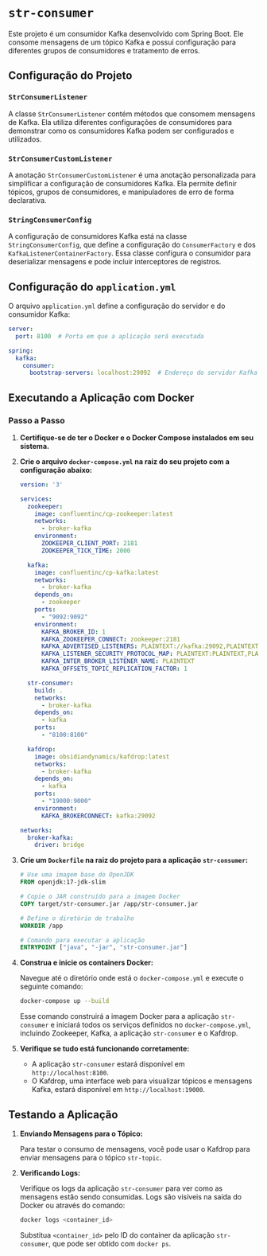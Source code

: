 
# `str-consumer`

Este projeto é um consumidor Kafka desenvolvido com Spring Boot. Ele consome mensagens de um tópico Kafka e possui configuração para diferentes grupos de consumidores e tratamento de erros.

## Configuração do Projeto

### `StrConsumerListener`

A classe `StrConsumerListener` contém métodos que consomem mensagens de Kafka. Ela utiliza diferentes configurações de consumidores para demonstrar como os consumidores Kafka podem ser configurados e utilizados.

### `StrConsumerCustomListener`

A anotação `StrConsumerCustomListener` é uma anotação personalizada para simplificar a configuração de consumidores Kafka. Ela permite definir tópicos, grupos de consumidores, e manipuladores de erro de forma declarativa.

### `StringConsumerConfig`

A configuração de consumidores Kafka está na classe `StringConsumerConfig`, que define a configuração do `ConsumerFactory` e dos `KafkaListenerContainerFactory`. Essa classe configura o consumidor para deserializar mensagens e pode incluir interceptores de registros.

## Configuração do `application.yml`

O arquivo `application.yml` define a configuração do servidor e do consumidor Kafka:

```yaml
server:
  port: 8100  # Porta em que a aplicação será executada

spring:
  kafka:
    consumer:
      bootstrap-servers: localhost:29092  # Endereço do servidor Kafka
```

## Executando a Aplicação com Docker

### Passo a Passo

1. **Certifique-se de ter o Docker e o Docker Compose instalados em seu sistema.**

2. **Crie o arquivo `docker-compose.yml` na raiz do seu projeto com a configuração abaixo:**

    ```yaml
    version: '3'

    services:
      zookeeper:
        image: confluentinc/cp-zookeeper:latest
        networks:
          - broker-kafka
        environment:
          ZOOKEEPER_CLIENT_PORT: 2181
          ZOOKEEPER_TICK_TIME: 2000

      kafka:
        image: confluentinc/cp-kafka:latest
        networks:
          - broker-kafka
        depends_on:
          - zookeeper
        ports:
          - "9092:9092"
        environment:
          KAFKA_BROKER_ID: 1
          KAFKA_ZOOKEEPER_CONNECT: zookeeper:2181
          KAFKA_ADVERTISED_LISTENERS: PLAINTEXT://kafka:29092,PLAINTEXT_HOST://localhost:9092
          KAFKA_LISTENER_SECURITY_PROTOCOL_MAP: PLAINTEXT:PLAINTEXT,PLAINTEXT_HOST:PLAINTEXT
          KAFKA_INTER_BROKER_LISTENER_NAME: PLAINTEXT
          KAFKA_OFFSETS_TOPIC_REPLICATION_FACTOR: 1

      str-consumer:
        build: .
        networks:
          - broker-kafka
        depends_on:
          - kafka
        ports:
          - "8100:8100"

      kafdrop:
        image: obsidiandynamics/kafdrop:latest
        networks:
          - broker-kafka
        depends_on:
          - kafka
        ports:
          - "19000:9000"
        environment:
          KAFKA_BROKERCONNECT: kafka:29092

    networks:
      broker-kafka:
        driver: bridge
    ```

3. **Crie um `Dockerfile` na raiz do projeto para a aplicação `str-consumer`:**

    ```Dockerfile
    # Use uma imagem base do OpenJDK
    FROM openjdk:17-jdk-slim

    # Copie o JAR construído para a imagem Docker
    COPY target/str-consumer.jar /app/str-consumer.jar

    # Define o diretório de trabalho
    WORKDIR /app

    # Comando para executar a aplicação
    ENTRYPOINT ["java", "-jar", "str-consumer.jar"]
    ```

4. **Construa e inicie os containers Docker:**

   Navegue até o diretório onde está o `docker-compose.yml` e execute o seguinte comando:

    ```bash
    docker-compose up --build
    ```

   Esse comando construirá a imagem Docker para a aplicação `str-consumer` e iniciará todos os serviços definidos no `docker-compose.yml`, incluindo Zookeeper, Kafka, a aplicação `str-consumer` e o Kafdrop.

5. **Verifique se tudo está funcionando corretamente:**

    - A aplicação `str-consumer` estará disponível em `http://localhost:8100`.
    - O Kafdrop, uma interface web para visualizar tópicos e mensagens Kafka, estará disponível em `http://localhost:19000`.

## Testando a Aplicação

1. **Enviando Mensagens para o Tópico:**

   Para testar o consumo de mensagens, você pode usar o Kafdrop para enviar mensagens para o tópico `str-topic`.

2. **Verificando Logs:**

   Verifique os logs da aplicação `str-consumer` para ver como as mensagens estão sendo consumidas. Logs são visíveis na saída do Docker ou através do comando:

   ```bash
   docker logs <container_id>
   ```

   Substitua `<container_id>` pelo ID do container da aplicação `str-consumer`, que pode ser obtido com `docker ps`.

